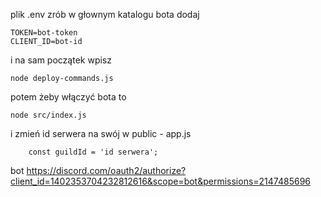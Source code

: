 plik .env zrób w głownym katalogu bota 
dodaj 



   ```env
TOKEN=bot-token
CLIENT_ID=bot-id
   ```

i na sam początek wpisz
```
node deploy-commands.js
```
potem żeby włączyć bota to
```
node src/index.js
```
i zmień id serwera na swój w public - app.js
```
    const guildId = 'id serwera';
```
 bot https://discord.com/oauth2/authorize?client_id=1402353704232812616&scope=bot&permissions=2147485696
